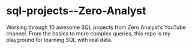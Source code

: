 # sql-projects--Zero-Analyst
Working through 10 awesome SQL projects from Zero Analyst’s YouTube channel. From the basics to more complex queries, this repo is my playground for learning SQL with real data.
